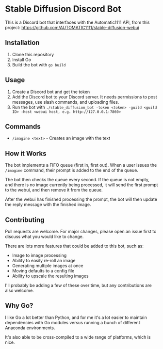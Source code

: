 # Stable Diffusion Discord Bot

This is a Discord bot that interfaces with the Automatic1111 API, from this project: https://github.com/AUTOMATIC1111/stable-diffusion-webui 

## Installation

1. Clone this repository
2. Install Go
3. Build the bot with `go build`

## Usage

1. Create a Discord bot and get the token
2. Add the Discord bot to your Discord server. It needs permissions to post messages, use slash commands, and uploading files.
2. Run the bot with `./stable_diffusion_bot -token <token> -guild <guild ID> -host <webui host, e.g. http://127.0.0.1:7860>`

## Commands

- `/imagine <text>` - Creates an image with the text

## How it Works

The bot implements a FIFO queue (first in, first out). When a user issues the `/imagine` command, their prompt is added to the end of the queue.

The bot then checks the queue every second. If the queue is not empty, and there is no image currently being processed, it will send the first prompt to the webui, and then remove it from the queue.

After the webui has finished processing the prompt, the bot will then update the reply message with the finished image.

## Contributing

Pull requests are welcome. For major changes, please open an issue first to discuss what you would like to change.

There are lots more features that could be added to this bot, such as:

- Image to image processing
- Ability to easily re-roll an image
- Generating multiple images at once
- Moving defaults to a config file
- Ability to upscale the resulting images

I'll probably be adding a few of these over time, but any contributions are also welcome.

## Why Go?

I like Go a lot better than Python, and for me it's a lot easier to maintain dependencies with Go modules versus running a bunch of different Anaconda environments.

It's also able to be cross-compiled to a wide range of platforms, which is nice.
